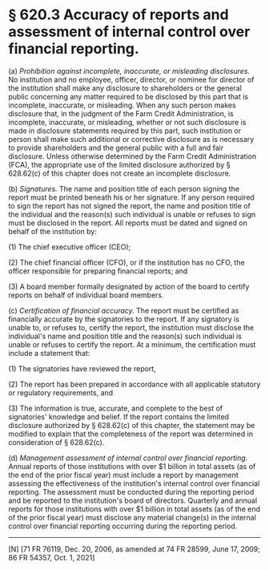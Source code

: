 # § 620.3   Accuracy of reports and assessment of internal control over financial reporting.

(a) *Prohibition against incomplete, inaccurate, or misleading disclosures.* No institution and no employee, officer, director, or nominee for director of the institution shall make any disclosure to shareholders or the general public concerning any matter required to be disclosed by this part that is incomplete, inaccurate, or misleading. When any such person makes disclosure that, in the judgment of the Farm Credit Administration, is incomplete, inaccurate, or misleading, whether or not such disclosure is made in disclosure statements required by this part, such institution or person shall make such additional or corrective disclosure as is necessary to provide shareholders and the general public with a full and fair disclosure. Unless otherwise determined by the Farm Credit Administration (FCA), the appropriate use of the limited disclosure authorized by § 628.62(c) of this chapter does not create an incomplete disclosure.


(b) *Signatures.* The name and position title of each person signing the report must be printed beneath his or her signature. If any person required to sign the report has not signed the report, the name and position title of the individual and the reason(s) such individual is unable or refuses to sign must be disclosed in the report. All reports must be dated and signed on behalf of the institution by:


(1) The chief executive officer (CEO);


(2) The chief financial officer (CFO), or if the institution has no CFO, the officer responsible for preparing financial reports; and


(3) A board member formally designated by action of the board to certify reports on behalf of individual board members.


(c) *Certification of financial accuracy.* The report must be certified as financially accurate by the signatories to the report. If any signatory is unable to, or refuses to, certify the report, the institution must disclose the individual's name and position title and the reason(s) such individual is unable or refuses to certify the report. At a minimum, the certification must include a statement that:


(1) The signatories have reviewed the report,


(2) The report has been prepared in accordance with all applicable statutory or regulatory requirements, and


(3) The information is true, accurate, and complete to the best of signatories' knowledge and belief. If the report contains the limited disclosure authorized by § 628.62(c) of this chapter, the statement may be modified to explain that the completeness of the report was determined in consideration of § 628.62(c).


(d) *Management assessment of internal control over financial reporting.* Annual reports of those institutions with over $1 billion in total assets (as of the end of the prior fiscal year) must include a report by management assessing the effectiveness of the institution's internal control over financial reporting. The assessment must be conducted during the reporting period and be reported to the institution's board of directors. Quarterly and annual reports for those institutions with over $1 billion in total assets (as of the end of the prior fiscal year) must disclose any material change(s) in the internal control over financial reporting occurring during the reporting period.



---

[N] [71 FR 76119, Dec. 20, 2006, as amended at 74 FR 28599, June 17, 2009; 86 FR 54357, Oct. 1, 2021]




